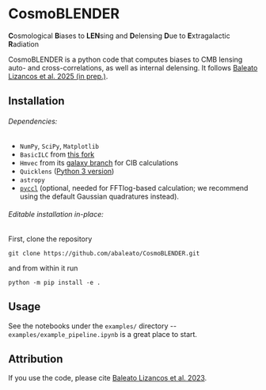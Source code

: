 # CosmoBLENDER

**C**osmological **B**iases to **LEN**sing and **D**elensing **D**ue to **E**xtragalactic **R**adiation

CosmoBLENDER is a python code that computes biases to CMB lensing auto- and cross-correlations, as well as internal
delensing. It follows [Baleato Lizancos et al. 2025 (in prep.)]().

## Installation
###### Dependencies:
- `NumPy`, `SciPy`, `Matplotlib`
- `BasicILC` from [this fork](https://github.com/abaleato/BasicILC/tree/cosmoblender)
- `Hmvec` from its [galaxy branch](https://github.com/simonsobs/hmvec) for CIB calculations
- `Quicklens` ([Python 3 version](https://github.com/abaleato/Quicklens-with-fixes/tree/Python3))
- `astropy`
- [`pyccl`](https://github.com/LSSTDESC/CCL) (optional, needed for FFTlog-based calculation; we recommend using the default Gaussian quadratures instead).


###### Editable installation in-place:
First, clone the repository

    git clone https://github.com/abaleato/CosmoBLENDER.git

and from within it run

    python -m pip install -e .

## Usage
See the notebooks under the `examples/` directory -- `examples/example_pipeline.ipynb` is a great place to start.

## Attribution
If you use the code, please cite [Baleato Lizancos et al. 2023]().
